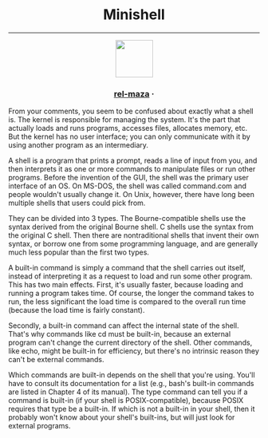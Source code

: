 <h1 align="center">Minishell</h1>

---

<p align="center">
	<img src="https://cdn.intra.42.fr/users/ariahi.jpg" height=75>
	<h3 align="center">
	<a href="https://www.linkedin.com/in/rida-el-mazary/">rel-maza</a>
	<span> · </span>
	</h3>
</p>

From your comments, you seem to be confused about exactly what a shell is. The kernel is responsible for managing the system. It's the part that actually loads and runs programs, accesses files, allocates memory, etc. But the kernel has no user interface; you can only communicate with it by using another program as an intermediary.

A shell is a program that prints a prompt, reads a line of input from you, and then interprets it as one or more commands to manipulate files or run other programs. Before the invention of the GUI, the shell was the primary user interface of an OS. On MS-DOS, the shell was called command.com and people wouldn't usually change it. On Unix, however, there have long been multiple shells that users could pick from.

They can be divided into 3 types. The Bourne-compatible shells use the syntax derived from the original Bourne shell. C shells use the syntax from the original C shell. Then there are nontraditional shells that invent their own syntax, or borrow one from some programming language, and are generally much less popular than the first two types.

A built-in command is simply a command that the shell carries out itself, instead of interpreting it as a request to load and run some other program. This has two main effects. First, it's usually faster, because loading and running a program takes time. Of course, the longer the command takes to run, the less significant the load time is compared to the overall run time (because the load time is fairly constant).

Secondly, a built-in command can affect the internal state of the shell. That's why commands like cd must be built-in, because an external program can't change the current directory of the shell. Other commands, like echo, might be built-in for efficiency, but there's no intrinsic reason they can't be external commands.

Which commands are built-in depends on the shell that you're using. You'll have to consult its documentation for a list (e.g., bash's built-in commands are listed in Chapter 4 of its manual). The type command can tell you if a command is built-in (if your shell is POSIX-compatible), because POSIX requires that type be a built-in. If which is not a built-in in your shell, then it probably won't know about your shell's built-ins, but will just look for external programs.

